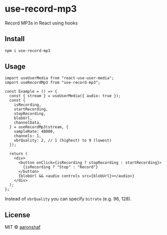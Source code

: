 # use-record-mp3

Record MP3s in React using hooks

## Install

```bash
npm i use-record-mp3
```

## Usage

```tsx
import useUserMedia from "react-use-user-media";
import useRecordMp3 from "use-record-mp3";

const Example = () => {
  const { stream } = useUserMedia({ audio: true });
  const {
    isRecording,
    startRecording,
    stopRecording,
    blobUrl,
    channelData,
  } = useRecordMp3(stream, {
    sampleRate: 48000,
    channels: 1,
    vbrQuality: 2, // 1 (highest) to 9 (lowest)
  });

  return (
    <div>
      <button onClick={isRecording ? stopRecording : startRecording}>
        {isRecording ? "Stop" : "Record"}
      </button>
      {blobUrl && <audio controls src={blobUrl}></audio>}
    </div>
  );
};
```

Instead of `vbrQuality` you can specify `bitrate` (e.g. 96, 128).

## License

MIT © [aaronshaf](https://github.com/aaronshaf)
